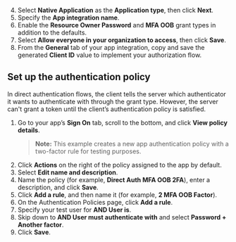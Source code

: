 4. Select **Native Application** as the **Application type**, then click **Next**.
5. Specify the **App integration name**.
6. Enable the **Resource Owner Password** and **MFA OOB** grant types in addition to the defaults.
7. Select **Allow everyone in your organization to access**, then click **Save**.
8. From the **General** tab of your app integration, copy and save the generated **Client ID** value to implement your authorization flow.

## Set up the authentication policy

In direct authentication flows, the client tells the server which authenticator it wants to authenticate with through the grant type. However, the server can't grant a token until the client’s authentication policy is satisfied.

1. Go to your app’s **Sign On** tab, scroll to the bottom, and click **View policy details**.
    > **Note:** This example creates a new app authentication policy with a two-factor rule for testing purposes.
1. Click **Actions** on the right of the policy assigned to the app by default.
1. Select **Edit name and description**.
1. Name the policy (for example, **Direct Auth MFA OOB 2FA**), enter a description, and click **Save**.
1. Click **Add a rule**, and then name it (for example, **2 MFA OOB Factor**).
1. On the Authentication Policies page, click **Add a rule**.
1. Specify your test user for **AND User is**.
1. Skip down to **AND User must authenticate with** and select **Password + Another factor**.
1. Click **Save**.
